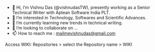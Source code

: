 - 👋 Hi, I’m  Vishnu Das (@vishnudasTW), presently working as a Senior Technical Writer with Aptean Software India PLT. 
- 👀 I’m interested in Technology, Softwares and Scientific Advances.
- 🌱 I’m currently learning new trends in technical writing.
- 💞️ I’m looking to collaborate on ...
- 📫 How to reach me : mailmevishnudas@gmail.com

Access WIKI: Repositories > select the Repository name > WIKI

<!---
vishnudasTW/vishnudasTW is a ✨ special ✨ repository because its `README.md` (this file) appears on your GitHub profile.
You can click the Preview link to take a look at your changes.
--->
